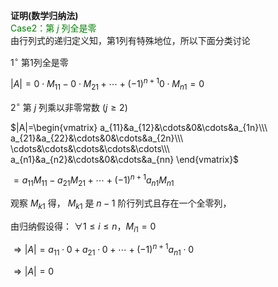 **证明(数学归纳法)**  
<font color=green>Case2：第 $j$ 列全是零</font>  
由行列式的递归定义知，第1列有特殊地位，所以下面分类讨论  
  
 $1^\circ$  第1列全是零  
  
 $|A|=0\cdot M_{11}-0\cdot M_{21}+\cdots+(-1)^{n+1}0\cdot M_{n1}=0$  
  
 $2^\circ$  第 $j$ 列乘以非零常数 $(j\geq2)$  
  
 $|A|=\begin{vmatrix}  
a_{11}&a_{12}&\cdots&0&\cdots&a_{1n}\\\  
a_{21}&a_{22}&\cdots&0&\cdots&a_{2n}\\\  
\cdots&\cdots&\cdots&\cdots&\cdots\\\  
a_{n1}&a_{n2}&\cdots&0&\cdots&a_{nn}  
\end{vmatrix}$  
  
 $=a_{11}M_{11}-a_{21}M_{21}+\cdots+(-1)^{n+1}a_{n1}M_{n1}$  
  
  
  
观察 $M_{k1}$ 得， $M_{k1}$ 是 $n-1$ 阶行列式且存在一个全零列，  
  
由归纳假设得： $\forall 1\leq i\leq n，M_{i1}=0$  
  
 $\Rightarrow|A|=a_{11}\cdot0+a_{21}\cdot0+\cdots+(-1)^{n+1}a_{n1}\cdot0$  
  
 $\Rightarrow|A|=0$  
  
  
  
